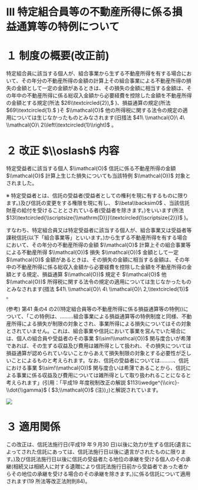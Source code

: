 # Ⅲ 特定組合員等の不動産所得に係る損益通算等の特例について

# １ 制度の概要(改正前)

特定組合員に該当する個人が、組合事業から生ずる不動産所得を有する場合において、その年分の不動産所得の金額の計算上その組合事業による不動産所得の損失の金額として一定の金額があるときは、その損失の金額に相当する金額は、その年中の不動産所得に係る総収入金額から必要経費を控除した金額を不動産所得の金額とする規定(所法 $26\\textcircled{2}),$ )、損益通算の規定(所法 $69\\textcircled{1}.$ )そ $\\mathcal{O}$ 他の所得税に関する法令の規定の適用については生じなかったものとみなされます(旧措法 $41\ \\mathcal{O}\ 4\ \\mathcal{O}\ 2\\left\\textcircled{1}\\right)$ 。

# ２ 改正 $\\oslash$ 内容

特定受益者に該当する個人 $\\mathcal{O}$ 信託に係る不動産所得の金額 $\\mathcal{O}$ 計算上生じた損失についても当該特例 $\\mathcal{O})$ 対象とされました。

※ 特定受益者とは、信託の受益者(受益者としての権利を現に有するものに限ります。)及び信託の変更をする権限を現に有し、 $\\beta\\backsim0$ 、当該信託財産の給付を受けることとされている者(受益者を除きます。)をいいます(所法 $13\\textcircled{\\scriptsize{\\mathrm{D}}}\\textcircled{\\scriptsize{2}})$ )。

すなわち、特定組合員又は特定受益者に該当する個人が、組合事業又は受益者等課税信託(以下「組合事業等」といいます。)から生ずる不動産所得を有する場合において、その年分の不動産所得の金額 $\\mathcal{O}$ 計算上その組合事業等による不動産所得 $\\mathcal{O})$ 損失 $\\mathcal{O})$ 金額として一定 $\\mathcal{O}$ 金額があるときは、その損失の金額に相当する金額は、その年中の不動産所得に係る総収入金額から必要経費を控除した金額を不動産所得の金額とする規定、損益通算 $\\mathcal{O})$ 規定そ $\\mathcal{O}$ 他 $\\mathcal{O})$ 所得税に関する法令の規定の適用については生じなかったものとみなされます(措法 $41\ \\mathcal{O}\ 4\ \\mathcal{O}\ 2,\\textcircled{1})$ 。

(参考) 第41 条の4 の2((特定組合員等の不動産所得に係る損益通算等の特例))について、「この特例は、………組合事業による損益通算等の特例制度と同様、不動産所得による損失が制限の対象とされ、事業所得による損失についてはその対象とされていません。これは、組合事業や信託において事業を営んでいた場合には、個人の組合員や受益者のその事業 $\\sim!\\mathcal{O})$ 関与度合いが希薄であれば、その生ずる収益及び費用は雑所得として扱われ、その損失については損益通算が認められていないことからあえて損失制限の対象とする必要性が乏しいことによるものと考えられます。なお、信託の受益者については………、信託における事業 $\\sim!\\mathcal{O})$ 関与度合いは希薄であることから、信託による事業に係る収益及び費用については雑所得として取り扱われることになると考えられます」(引用：「平成19 年度税制改正の解説 $113\\wedge^{\\circ}-\\dot{\\gamma}$ ( $3;\\mathcal{O}$ (注))」)と解説されています。

![](https://www.nta.go.jp/tmp/f03248c7-f3b8-4e55-8554-28580a9b45e1/images/8b1fd52318c29c7e6df582f89747b36c0e8ecc3da61ab73a3b7550d5006bdd28.jpg)

# ３ 適用関係

この改正は、信託法施行日(平成19 年９月30 日)以後に効力が生ずる信託(遺言によってされた信託にあっては、信託法施行日以後に遺言がされたものに限ります。)及び信託法施行日以後に信託の受益者たる地位の承継を受ける個人のその承継(相続又は相続人に対する遺贈により信託法施行日前から受益者であった者からその地位の承継を受ける場合のその承継を除きます。)に係る信託について適用されます(19 所法等改正法附則84)。